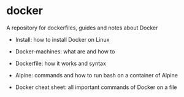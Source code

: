# docker
A repository for dockerfiles, guides and notes about Docker

* Install: how to install Docker on Linux

* Docker-machines: what are and how to

* Dockerfile: how it works and syntax

* Alpine: commands and how to run bash on a container of Alpine

* Docker cheat sheet: all important commands of Docker on a file
